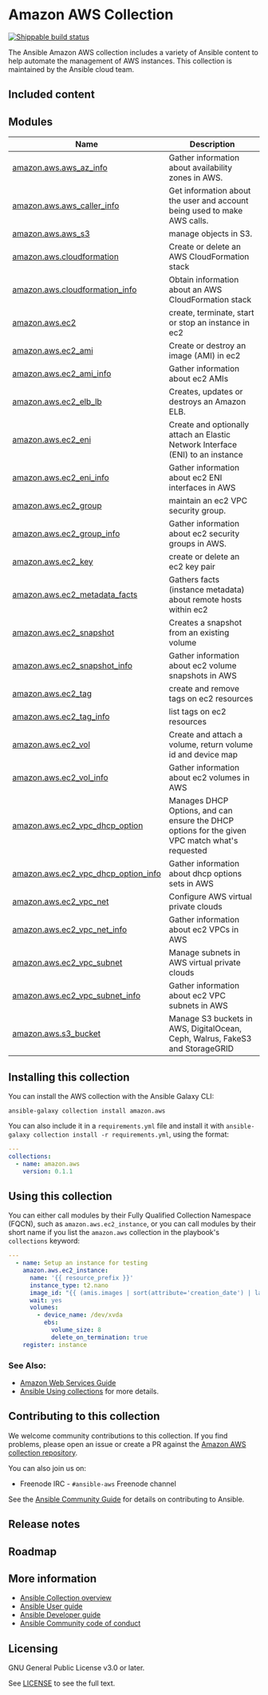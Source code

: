 

# Amazon AWS Collection
[![Shippable build status](https://api.shippable.com/projects/5e4451b6aa9a61000733064c/badge?branch=master)](https://api.shippable.com/projects/5e4451b6aa9a61000733064c/badge?branch=master)
<!--[![Codecov](https://img.shields.io/codecov/c/github/ansible-collections/amazon.aws)](https://codecov.io/gh/ansible-collections/amazon.aws)-->

The Ansible Amazon AWS collection includes a variety of Ansible content to help automate the management of AWS instances. This collection is maintained by the Ansible cloud team.

## Included content

<!--start collection content-->
## Modules
Name | Description
--- | ---
[amazon.aws.aws_az_info](https://github.com/ansible-collections/amazon.aws/blob/master/docs/amazon.aws.aws_az_info.rst)|Gather information about availability zones in AWS.
[amazon.aws.aws_caller_info](https://github.com/ansible-collections/amazon.aws/blob/master/docs/amazon.aws.aws_caller_info.rst)|Get information about the user and account being used to make AWS calls.
[amazon.aws.aws_s3](https://github.com/ansible-collections/amazon.aws/blob/master/docs/amazon.aws.aws_s3.rst)|manage objects in S3.
[amazon.aws.cloudformation](https://github.com/ansible-collections/amazon.aws/blob/master/docs/amazon.aws.cloudformation.rst)|Create or delete an AWS CloudFormation stack
[amazon.aws.cloudformation_info](https://github.com/ansible-collections/amazon.aws/blob/master/docs/amazon.aws.cloudformation_info.rst)|Obtain information about an AWS CloudFormation stack
[amazon.aws.ec2](https://github.com/ansible-collections/amazon.aws/blob/master/docs/amazon.aws.ec2.rst)|create, terminate, start or stop an instance in ec2
[amazon.aws.ec2_ami](https://github.com/ansible-collections/amazon.aws/blob/master/docs/amazon.aws.ec2_ami.rst)|Create or destroy an image (AMI) in ec2
[amazon.aws.ec2_ami_info](https://github.com/ansible-collections/amazon.aws/blob/master/docs/amazon.aws.ec2_ami_info.rst)|Gather information about ec2 AMIs
[amazon.aws.ec2_elb_lb](https://github.com/ansible-collections/amazon.aws/blob/master/docs/amazon.aws.ec2_elb_lb.rst)|Creates, updates or destroys an Amazon ELB.
[amazon.aws.ec2_eni](https://github.com/ansible-collections/amazon.aws/blob/master/docs/amazon.aws.ec2_eni.rst)|Create and optionally attach an Elastic Network Interface (ENI) to an instance
[amazon.aws.ec2_eni_info](https://github.com/ansible-collections/amazon.aws/blob/master/docs/amazon.aws.ec2_eni_info.rst)|Gather information about ec2 ENI interfaces in AWS
[amazon.aws.ec2_group](https://github.com/ansible-collections/amazon.aws/blob/master/docs/amazon.aws.ec2_group.rst)|maintain an ec2 VPC security group.
[amazon.aws.ec2_group_info](https://github.com/ansible-collections/amazon.aws/blob/master/docs/amazon.aws.ec2_group_info.rst)|Gather information about ec2 security groups in AWS.
[amazon.aws.ec2_key](https://github.com/ansible-collections/amazon.aws/blob/master/docs/amazon.aws.ec2_key.rst)|create or delete an ec2 key pair
[amazon.aws.ec2_metadata_facts](https://github.com/ansible-collections/amazon.aws/blob/master/docs/amazon.aws.ec2_metadata_facts.rst)|Gathers facts (instance metadata) about remote hosts within ec2
[amazon.aws.ec2_snapshot](https://github.com/ansible-collections/amazon.aws/blob/master/docs/amazon.aws.ec2_snapshot.rst)|Creates a snapshot from an existing volume
[amazon.aws.ec2_snapshot_info](https://github.com/ansible-collections/amazon.aws/blob/master/docs/amazon.aws.ec2_snapshot_info.rst)|Gather information about ec2 volume snapshots in AWS
[amazon.aws.ec2_tag](https://github.com/ansible-collections/amazon.aws/blob/master/docs/amazon.aws.ec2_tag.rst)|create and remove tags on ec2 resources
[amazon.aws.ec2_tag_info](https://github.com/ansible-collections/amazon.aws/blob/master/docs/amazon.aws.ec2_tag_info.rst)|list tags on ec2 resources
[amazon.aws.ec2_vol](https://github.com/ansible-collections/amazon.aws/blob/master/docs/amazon.aws.ec2_vol.rst)|Create and attach a volume, return volume id and device map
[amazon.aws.ec2_vol_info](https://github.com/ansible-collections/amazon.aws/blob/master/docs/amazon.aws.ec2_vol_info.rst)|Gather information about ec2 volumes in AWS
[amazon.aws.ec2_vpc_dhcp_option](https://github.com/ansible-collections/amazon.aws/blob/master/docs/amazon.aws.ec2_vpc_dhcp_option.rst)|Manages DHCP Options, and can ensure the DHCP options for the given VPC match what's requested
[amazon.aws.ec2_vpc_dhcp_option_info](https://github.com/ansible-collections/amazon.aws/blob/master/docs/amazon.aws.ec2_vpc_dhcp_option_info.rst)|Gather information about dhcp options sets in AWS
[amazon.aws.ec2_vpc_net](https://github.com/ansible-collections/amazon.aws/blob/master/docs/amazon.aws.ec2_vpc_net.rst)|Configure AWS virtual private clouds
[amazon.aws.ec2_vpc_net_info](https://github.com/ansible-collections/amazon.aws/blob/master/docs/amazon.aws.ec2_vpc_net_info.rst)|Gather information about ec2 VPCs in AWS
[amazon.aws.ec2_vpc_subnet](https://github.com/ansible-collections/amazon.aws/blob/master/docs/amazon.aws.ec2_vpc_subnet.rst)|Manage subnets in AWS virtual private clouds
[amazon.aws.ec2_vpc_subnet_info](https://github.com/ansible-collections/amazon.aws/blob/master/docs/amazon.aws.ec2_vpc_subnet_info.rst)|Gather information about ec2 VPC subnets in AWS
[amazon.aws.s3_bucket](https://github.com/ansible-collections/amazon.aws/blob/master/docs/amazon.aws.s3_bucket.rst)|Manage S3 buckets in AWS, DigitalOcean, Ceph, Walrus, FakeS3 and StorageGRID
<!--end collection content-->

## Installing this collection

You can install the AWS collection with the Ansible Galaxy CLI:

    ansible-galaxy collection install amazon.aws

You can also include it in a `requirements.yml` file and install it with `ansible-galaxy collection install -r requirements.yml`, using the format:

```yaml
---
collections:
  - name: amazon.aws
    version: 0.1.1
```
## Using this collection


You can either call modules by their Fully Qualified Collection Namespace (FQCN), such as `amazon.aws.ec2_instance`, or you can call modules by their short name if you list the `amazon.aws` collection in the playbook's `collections` keyword:

```yaml
---
  - name: Setup an instance for testing
    amazon.aws.ec2_instance:
      name: '{{ resource_prefix }}'
      instance_type: t2.nano
      image_id: "{{ (amis.images | sort(attribute='creation_date') | last).image_id }}"
      wait: yes
      volumes:
        - device_name: /dev/xvda
          ebs:
            volume_size: 8
            delete_on_termination: true
    register: instance
```


### See Also:

* [Amazon Web Services Guide](https://docs.ansible.com/ansible/latest/scenario_guides/guide_aws.html)
* [Ansible Using collections](https://docs.ansible.com/ansible/latest/user_guide/collections_using.html) for more details.

## Contributing to this collection

We welcome community contributions to this collection. If you find problems, please open an issue or create a PR against the [Amazon AWS collection repository](https://github.com/ansible-collections/amazon.aws).

You can also join us on:

- Freenode IRC - ``#ansible-aws`` Freenode channel

See the [Ansible Community Guide](https://docs.ansible.com/ansible/latest/community/index.html) for details on contributing to Ansible.


## Release notes
<!--Add a link to a changelog.rst file or an external docsite to cover this information. -->

## Roadmap

<!-- Optional. Include the roadmap for this collection, and the proposed release/versioning strategy so users can anticipate the upgrade/update cycle. -->

## More information

- [Ansible Collection overview](https://github.com/ansible-collections/overview)
- [Ansible User guide](https://docs.ansible.com/ansible/latest/user_guide/index.html)
- [Ansible Developer guide](https://docs.ansible.com/ansible/latest/dev_guide/index.html)
- [Ansible Community code of conduct](https://docs.ansible.com/ansible/latest/community/code_of_conduct.html)

## Licensing

GNU General Public License v3.0 or later.

See [LICENSE](https://www.gnu.org/licenses/gpl-3.0.txt) to see the full text.
